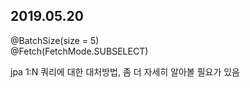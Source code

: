 2019.05.20
---
@BatchSize(size = 5)  
@Fetch(FetchMode.SUBSELECT)  

jpa 1:N 쿼리에 대한 대처방법, 좀 더 자세히 알아볼 필요가 있음
